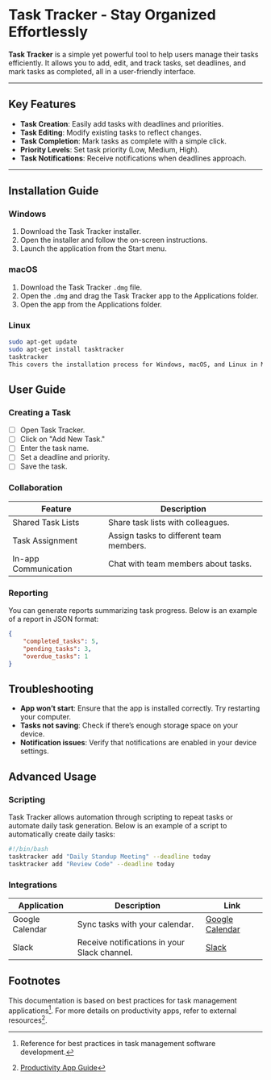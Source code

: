 # Task Tracker - Stay Organized Effortlessly

**Task Tracker** is a simple yet powerful tool to help users manage their tasks efficiently. It allows you to add, edit, and track tasks, set deadlines, and mark tasks as completed, all in a user-friendly interface.

---

## Key Features

- **Task Creation**: Easily add tasks with deadlines and priorities.
- **Task Editing**: Modify existing tasks to reflect changes.
- **Task Completion**: Mark tasks as complete with a simple click.
- **Priority Levels**: Set task priority (Low, Medium, High).
- **Task Notifications**: Receive notifications when deadlines approach.

---

## Installation Guide

### Windows

1. Download the Task Tracker installer.
2. Open the installer and follow the on-screen instructions.
3. Launch the application from the Start menu.

### macOS

1. Download the Task Tracker `.dmg` file.
2. Open the `.dmg` and drag the Task Tracker app to the Applications folder.
3. Open the app from the Applications folder.

### Linux

```bash
sudo apt-get update
sudo apt-get install tasktracker
tasktracker
This covers the installation process for Windows, macOS, and Linux in Markdown format. Let me know if you'd like to make any change
```
## User Guide

### Creating a Task

- [ ] Open Task Tracker.
- [ ] Click on "Add New Task."
- [ ] Enter the task name.
- [ ] Set a deadline and priority.
- [ ] Save the task.

### Collaboration

| Feature              | Description                                      |
|----------------------|--------------------------------------------------|
| Shared Task Lists    | Share task lists with colleagues.                |
| Task Assignment      | Assign tasks to different team members.          |
| In-app Communication | Chat with team members about tasks.              |

### Reporting

You can generate reports summarizing task progress. Below is an example of a report in JSON format:

```json
{
    "completed_tasks": 5,
    "pending_tasks": 3,
    "overdue_tasks": 1
}
```
## Troubleshooting

- **App won’t start**: Ensure that the app is installed correctly. Try restarting your computer.
- **Tasks not saving**: Check if there’s enough storage space on your device.
- **Notification issues**: Verify that notifications are enabled in your device settings.
## Advanced Usage

### Scripting

Task Tracker allows automation through scripting to repeat tasks or automate daily task generation. Below is an example of a script to automatically create daily tasks:

```bash
#!/bin/bash
tasktracker add "Daily Standup Meeting" --deadline today
tasktracker add "Review Code" --deadline today
```
### Integrations

| Application      | Description                                 | Link                                |
|------------------|---------------------------------------------|-------------------------------------|
| Google Calendar  | Sync tasks with your calendar.              | [Google Calendar](https://calendar.google.com) |
| Slack            | Receive notifications in your Slack channel.| [Slack](https://slack.com)          |
## Footnotes

This documentation is based on best practices for task management applications[^1]. For more details on productivity apps, refer to external resources[^2].

[^1]: Reference for best practices in task management software development.
[^2]: [Productivity App Guide](https://www.example.com/productivity-guide)
